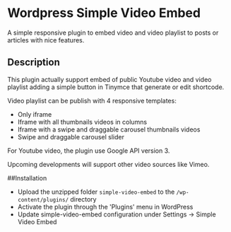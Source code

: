 # Wordpress Simple Video Embed
A simple responsive plugin to embed video and video playlist to posts or articles with nice features.

## Description
This plugin actually support embed of public Youtube video and video playlist adding a simple button in Tinymce that generate or edit shortcode.

Video playlist can be publish with 4 responsive templates:

* Only iframe
* Iframe with all thumbnails videos in columns
* Iframe with a swipe and draggable carousel thumbnails videos
* Swipe and draggable carousel slider

For Youtube video, the plugin use Google API version 3.

Upcoming developments will support other video sources like Vimeo.

##Installation
* Upload the unzipped folder `simple-video-embed` to the `/wp-content/plugins/` directory
* Activate the plugin through the 'Plugins' menu in WordPress
* Update simple-video-embed configuration under Settings -> Simple Video Embed